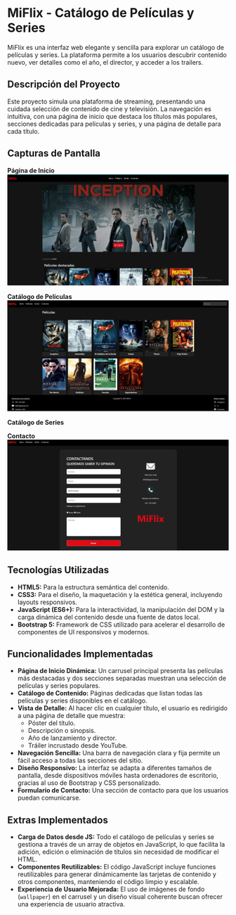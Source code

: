# MiFlix - Catálogo de Películas y Series

MiFlix es una interfaz web elegante y sencilla para explorar un catálogo de películas y series. La plataforma permite a los usuarios descubrir contenido nuevo, ver detalles como el año, el director, y acceder a los trailers.

## Descripción del Proyecto

Este proyecto simula una plataforma de streaming, presentando una cuidada selección de contenido de cine y televisión. La navegación es intuitiva, con una página de inicio que destaca los títulos más populares, secciones dedicadas para películas y series, y una página de detalle para cada título.

## Capturas de Pantalla

**Página de Inicio**
![](/assets/img/capturas/Inicio.png)

**Catálogo de Películas**
![](/assets/img/capturas/CatalogoPeliculas.png)

**Catálogo de Series**
![]()

**Contacto**
![](/assets/img/capturas/Contacto.png)

## Tecnologías Utilizadas

*   **HTML5:** Para la estructura semántica del contenido.
*   **CSS3:** Para el diseño, la maquetación y la estética general, incluyendo layouts responsivos.
*   **JavaScript (ES6+):** Para la interactividad, la manipulación del DOM y la carga dinámica del contenido desde una fuente de datos local.
*   **Bootstrap 5:** Framework de CSS utilizado para acelerar el desarrollo de componentes de UI responsivos y modernos.

## Funcionalidades Implementadas

-   **Página de Inicio Dinámica:** Un carrusel principal presenta las películas más destacadas y dos secciones separadas muestran una selección de películas y series populares.
-   **Catálogo de Contenido:** Páginas dedicadas que listan todas las películas y series disponibles en el catálogo.
-   **Vista de Detalle:** Al hacer clic en cualquier título, el usuario es redirigido a una página de detalle que muestra:
    -   Póster del título.
    -   Descripción o sinopsis.
    -   Año de lanzamiento y director.
    -   Tráiler incrustado desde YouTube.
-   **Navegación Sencilla:** Una barra de navegación clara y fija permite un fácil acceso a todas las secciones del sitio.
-   **Diseño Responsivo:** La interfaz se adapta a diferentes tamaños de pantalla, desde dispositivos móviles hasta ordenadores de escritorio, gracias al uso de Bootstrap y CSS personalizado.
-   **Formulario de Contacto:** Una sección de contacto para que los usuarios puedan comunicarse.

## Extras Implementados

-   **Carga de Datos desde JS:** Todo el catálogo de películas y series se gestiona a través de un array de objetos en JavaScript, lo que facilita la adición, edición o eliminación de títulos sin necesidad de modificar el HTML.
-   **Componentes Reutilizables:** El código JavaScript incluye funciones reutilizables para generar dinámicamente las tarjetas de contenido y otros componentes, manteniendo el código limpio y escalable.
-   **Experiencia de Usuario Mejorada:** El uso de imágenes de fondo (`wallpaper`) en el carrusel y un diseño visual coherente buscan ofrecer una experiencia de usuario atractiva.
